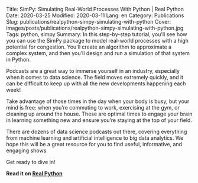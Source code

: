 Title: SimPy: Simulating Real-World Processes With Python | Real Python
Date: 2020-03-25
Modified: 2020-03-11
Lang: en
Category: Publications
Slug: publications/realpython-simpy-simulating-with-python
Cover: images/posts/publications/realpython-simpy-simulating-with-python.jpg
Tags: python, simpy
Summary: In this step-by-step tutorial, you'll see how you can use the SimPy package to model real-world processes with a high potential for congestion. You'll create an algorithm to approximate a complex system, and then you'll design and run a simulation of that system in Python.

Podcasts are a great way to immerse yourself in an industry, especially when it comes to data science. The field moves extremely quickly, and it can be difficult to keep up with all the new developments happening each week!

Take advantage of those times in the day when your body is busy, but your mind is free: when you’re commuting to work, exercising at the gym, or cleaning up around the house. These are optimal times to engage your brain in learning something new and ensure you’re staying at the top of your field.

There are dozens of data science podcasts out there, covering everything from machine learning and artificial intelligence to big data analytics. We hope this will be a great resource for you to find useful, informative, and engaging shows.

Get ready to dive in!

**Read it on [Real Python](https://realpython.com/simpy-simulating-with-python/)**
